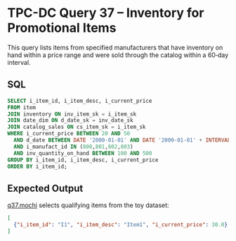 # TPC-DC Query 37 – Inventory for Promotional Items

This query lists items from specified manufacturers that have inventory on hand within a price range and were sold through the catalog within a 60‑day interval.

## SQL
```sql
SELECT i_item_id, i_item_desc, i_current_price
FROM item
JOIN inventory ON inv_item_sk = i_item_sk
JOIN date_dim ON d_date_sk = inv_date_sk
JOIN catalog_sales ON cs_item_sk = i_item_sk
WHERE i_current_price BETWEEN 20 AND 50
  AND d_date BETWEEN DATE '2000-01-01' AND DATE '2000-01-01' + INTERVAL '60' DAY
  AND i_manufact_id IN (800,801,802,803)
  AND inv_quantity_on_hand BETWEEN 100 AND 500
GROUP BY i_item_id, i_item_desc, i_current_price
ORDER BY i_item_id;
```

## Expected Output
[q37.mochi](./q37.mochi) selects qualifying items from the toy dataset:
```json
[
  {"i_item_id": "I1", "i_item_desc": "Item1", "i_current_price": 30.0}
]
```
